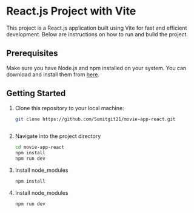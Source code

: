 # React.js Project with Vite

This project is a React.js application built using Vite for fast and efficient development. Below are instructions on how to run and build the project.

## Prerequisites

Make sure you have Node.js and npm installed on your system. You can download and install them from [here](https://nodejs.org/).

## Getting Started

1. Clone this repository to your local machine:

   ```bash
   git clone https://github.com/Sumitgit21/movie-app-react.git
  

2. Navigate into the project directory
     ```bash
   cd movie-app-react
   npm install
   npm run dev
2. Install node_modules
     ```bash
   npm install
2. Install node_modules
     ```bash
   npm run dev
 
